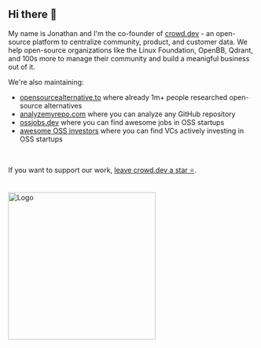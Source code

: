 ## Hi there 👋

My name is Jonathan and I'm the co-founder of [crowd.dev](https://github.com/CrowdDotDev/crowd.dev) - an open-source platform to centralize community, product, and customer data. We help open-source organizations like the Linux Foundation, OpenBB, Qdrant, and 100s more to manage their community and build a meanigful business out of it.

We're also maintaining: 
- [opensourcealternative.to](https://www.opensourcealternative.to/) where already 1m+ people researched open-source alternatives
- [analyzemyrepo.com](https://analyzemyrepo.com/) where you can analyze any GitHub repository
- [ossjobs.dev](https://www.ossjobs.dev/) where you can find awesome jobs in OSS startups
- [awesome OSS investors](https://github.com/CrowdDotDev/awesome-oss-investors) where you can find VCs actively investing in OSS startups

<br>

If you want to support our work, [leave crowd.dev a star ⭐️](https://github.com/CrowdDotDev/crowd.dev).

<br>
<div>
  <a href="https://github.com/CrowdDotDev/crowd.dev" target="_blank">
  <picture>
    <source media="(prefers-color-scheme: light)" srcset="https://user-images.githubusercontent.com/41432658/236833469-6798b08c-3ddf-499d-8957-36a9921ae2b4.png">
    <img src="https://user-images.githubusercontent.com/41432658/236833469-6798b08c-3ddf-499d-8957-36a9921ae2b4.png" width="300" alt="Logo"/>
  </picture>
  </a>
</div>
